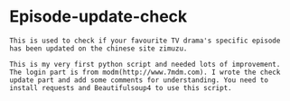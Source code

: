 # Episode-update-check
    This is used to check if your favourite TV drama's specific episode has been updated on the chinese site zimuzu.
    
    This is my very first python script and needed lots of improvement.
    The login part is from modm(http://www.7mdm.com). I wrote the check update part and add some comments for understanding. You need to install requests and Beautifulsoup4 to use this script.
